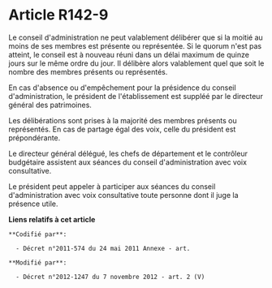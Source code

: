 # Article R142-9

Le conseil d'administration ne peut valablement délibérer que si la moitié au moins de ses membres est présente ou
représentée. Si le quorum n'est pas atteint, le conseil est à nouveau réuni dans un délai maximum de quinze jours sur le même
ordre du jour. Il délibère alors valablement quel que soit le nombre des membres présents ou représentés. 

En cas d'absence ou d'empêchement pour la présidence du conseil d'administration, le président de l'établissement est suppléé
par le directeur général des patrimoines. 

Les délibérations sont prises à la majorité des membres présents ou représentés. En cas de partage égal des voix, celle du
président est prépondérante. 

Le directeur général délégué, les chefs de département et le        contrôleur budgétaire assistent aux séances du conseil
d'administration avec voix consultative. 

Le président peut appeler à participer aux séances du conseil d'administration avec voix consultative toute personne dont il
juge la présence utile.

**Liens relatifs à cet article**

	**Codifié par**:

	  - Décret n°2011-574 du 24 mai 2011 Annexe - art.

	**Modifié par**:

	  - Décret n°2012-1247 du 7 novembre 2012 - art. 2 (V)
